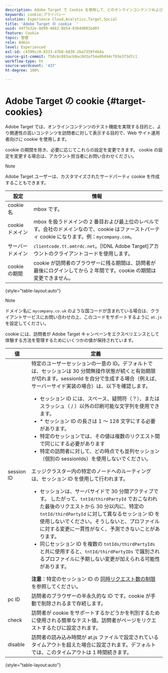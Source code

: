 ```yaml
---
description: Adobe Target で Cookie を使用して、どのオンラインコンテンツおよびオファーが訪問者に対してより関連性が高いかを web サイトオペレーターがテストできるようにする方法について説明します。
keywords: cookie;プライバシー
solution: Experience Cloud,Analytics,Target,Social
title: 'Adobe Target の cookie  '
uuid: 44f7e32e-8d99-4682-8b54-8364d001b403
feature: Cookie
topic: 管理
role: Admin
level: Experienced
exl-id: c4399cc0-8333-47b8-b830-2ba7359f464a
source-git-commit: f50c6c883acb9ac0d3a754e09494cf93e3f3d7c1
workflow-type: ht
source-wordcount: '437'
ht-degree: 100%

---
```


# Adobe Target の cookie {#target-cookies}

Adobe Target では、オンラインコンテンツのテスト機能を実現する目的と、より関連性の高いコンテンツを訪問者に対して表示する目的で、Web サイト運用者向けに cookie を使用します。

cookie の期間を除き、必要に応じてこれらの設定を変更できます。 cookie の設定を変更する場合は、アカウント担当者にお問い合わせください。

>[!NOTE]
>
>Adobe Target ユーザーは、カスタマイズされたサードパーティ cookie を作成することもできます。

| 設定 | 情報 |
| --- | --- |
| cookie 名 | mbox です。 |
| cookie ドメイン | mbox を扱うドメインの 2 番目および最上位のレベルです。会社のドメインなので、cookie はファーストパーティ cookie になります。例：`mycompany.com`。 |
| サーバードメイン | `clientcode.tt.omtrdc.net`。[!DNL Adobe Target]アカウントのクライアントコードを使用します。 |
| cookie の期間 | cookie が訪問者のブラウザーに残る期間は、訪問者が最後にログインしてから 2 年間です。cookie の期間は変更できません。 |

{style=&quot;table-layout:auto&quot;}

>[!NOTE]
>
>ドメイン名に `mycompany.co.uk` のような国コードが含まれている場合は、クライアントサービスにお問い合わせの上、このコードをサポートするように `at.js` を設定してください。

cookie には、訪問者が Adobe Target キャンペーンをエクスペリエンスとして体験する方法を管理するためにいくつかの値が保持されています。

| 値 | 定義 |
| --- | --- |
| session ID | 特定のユーザーセッションの一意の ID。デフォルトでは、セッションは 30 分間無操作状態が続くと有効期限が切れます。sessionId を自分で生成する場合（例えば、サーバーサイド実装の場合）は、以下を確認します。<ul><li>セッション ID には、スペース、疑問符（？）、またはスラッシュ（ / ）以外の印刷可能な文字列を使用できます。</li><li>* セッション ID の長さは 1 〜 128 文字にする必要があります。</li><li>特定のセッションでは、その値は複数のリクエスト間で同じにする必要があります</li><li>特定の訪問者に対して、どの時点でも並列セッション（個別の sessionIds）を使用しないでください。</li></ul>エッジクラスター内の特定のノードへのルーティングは、セッション ID を使用して行われます。<ul><li>セッションは、サーバサイドで 30 分間アクティブです。 したがって、`tntId/thirdPartyId` でおこなわれた最後のリクエストから 30 分以内に、特定の `tntId/thirdPartyId` に対して異なるセッション ID を使用しないでください。そうしないと、プロファイルに対する変更に一貫性がなく、予測できないことがあります。</li><li>同じセッション ID を複数の `tntIds/thirdPartyIds` と共に使用すると、`tntId/thirdPartyIDs` で識別されるプロファイルに予期しない変更が加えられる可能性があります。</li></ul>**注意**：特定のセッション ID の [同時リクエスト数の制限](https://experienceleague.adobe.com/docs/target/using/troubleshoot/target-limits.html?lang=ja#content-delivery) を参照してください。 |
| pc ID | 訪問者のブラウザーの半永久的な ID です。cookie が手動で削除されるまで存続します。 |
| check | 訪問者が cookie をサポートするかどうかを判別するために使用される簡単なテスト値。訪問者がページをリクエストするたびに設定されます。 |
| disable | 訪問者の読み込み時間が at.js ファイルで設定されているタイムアウトを超えた場合に設定されます。デフォルトでは、このタイムアウトは 1 時間続きます。 |

{style=&quot;table-layout:auto&quot;}
